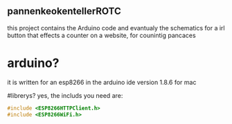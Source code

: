 ## pannenkeokentellerROTC
this project contains the Arduino code and evantualy the schematics for a irl button that effects a counter on a website, for counintig pancaces

# arduino?
it is written for an esp8266 in the arduino ide version 1.8.6 for mac

#librerys?
yes, the includs you need are:
``` c
#include <ESP8266HTTPClient.h>
#include <ESP8266WiFi.h>
```
